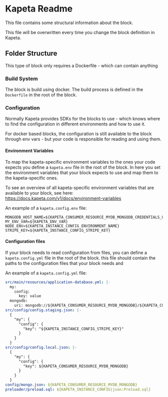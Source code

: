 # Kapeta Readme

This file contains some structural information about the block.

This file will be overwritten every time you change the block definition in Kapeta.

## Folder Structure

This type of block only requires a Dockerfile - which 
can contain anything

### Build System
The block is build using docker. The build process is defined in the `Dockerfile` in the root of the block.

### Configuration

Normally Kapeta provides SDKs for the blocks to use - which 
knows where to find the configuration in different environments
and how to use it.

For docker based blocks, the configuration is still available to the block
through env vars - but your code is responsible for reading and using them.

#### Environment Variables
To map the kapeta-specific environment variables to the ones your code expects
you define a `kapeta.env` file in the root of the block.
In here you set the environment variables that your block expects to use and
map them to the kapeta-specific ones.

To see an overview of all kapeta-specific environment variables 
that are available to your block, see here:
https://docs.kapeta.com/v1/docs/environment-variables


An example of a `kapeta.config.env` file:
```env
MONGODB_HOST_NAME=${KAPETA_CONSUMER_RESOURCE_MYDB_MONGODB_CREDENTIALS_USERNAME}
MY_ENV_VAR=${KAPETA_ENV_VAR}
NODE_ENV=${KAPETA_INSTANCE_CONFIG_ENVIRONMENT_NAME}
STRIPE_KEY=${KAPETA_INSTANCE_CONFIG_STRIPE_KEY}
```

#### Configuration files
If your block needs to read configuration from files, 
you can define a `kapeta.config.yml` file in the root of the block.
this file should contain the paths to the configuration files that your block needs
and

An example of a `kapeta.config.yml` file:
```yaml
src/main/resources/application-database.yml: |-
  my:
    config:
      key: value
  mongodb:
    uri: mongodb://${KAPETA_CONSUMER_RESOURCE_MYDB_MONGODB}/${KAPETA_CONSUMER_RESOURCE_MYDB_MONGODB|json:path.inside.array.2}
src/config/config.staging.json: |-
  {
    "my": {
      "config": {
        "key": "${KAPETA_INSTANCE_CONFIG_STRIPE_KEY}"
      }
    }
  }
src/config/config.local.json: |-
  {
    "my": {
      "config": {
        "key": ${KAPETA_CONSUMER_RESOURCE_MYDB_MONGODB}
      }
    }
  }
config/mongo.json: ${KAPETA_CONSUMER_RESOURCE_MYDB_MONGODB}
preloader/preload.sql: ${KAPETA_INSTANCE_CONFIG|json:Preload.sql}
```